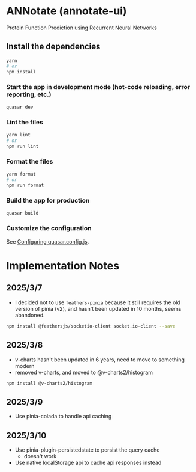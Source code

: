 # ANNotate (annotate-ui)

Protein Function Prediction using Recurrent Neural Networks

## Install the dependencies

```bash
yarn
# or
npm install
```

### Start the app in development mode (hot-code reloading, error reporting, etc.)

```bash
quasar dev
```

### Lint the files

```bash
yarn lint
# or
npm run lint
```

### Format the files

```bash
yarn format
# or
npm run format
```

### Build the app for production

```bash
quasar build
```

### Customize the configuration

See [Configuring quasar.config.js](https://v2.quasar.dev/quasar-cli-vite/quasar-config-js).

# Implementation Notes

## 2025/3/7

- I decided not to use `feathers-pinia` because it still requires the old version of pinia (v2), and hasn't been updated in 10 months, seems abandoned.

```bash
npm install @feathersjs/socketio-client socket.io-client --save
```

## 2025/3/8

- v-charts hasn't been updated in 6 years, need to move to something modern
- removed v-charts, and moved to @v-charts2/histogram

```bash
npm install @v-charts2/histogram
```

## 2025/3/9

- Use pinia-colada to handle api caching

## 2025/3/10

- Use pinia-plugin-persistedstate to persist the query cache
  - doesn't work
- Use native localStorage api to cache api responses instead
